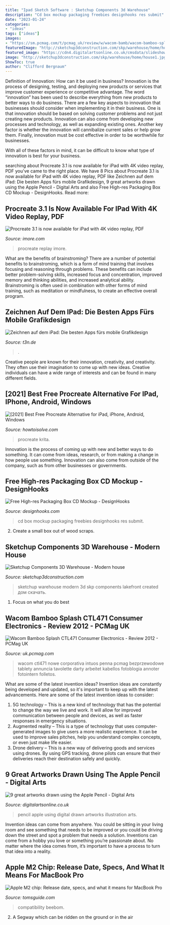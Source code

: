 ```yaml
---
title: "Ipad Sketch Software : Sketchup Components 3d Warehouse"
description: "Cd box mockup packaging freebies designhooks res submit"
date: "2023-01-24"
categories:
- "ideas"
tags: ["ideas"]
images:
- "https://sm.pcmag.com/t/pcmag_uk/review/w/wacom-bamb/wacom-bamboo-splash-ctl471_kg49.1200.jpg"
featuredImage: "http://sketchup3dconstruction.com/skp/warehouse/home/house1.jpg"
featured_image: "https://cdn4.digitalartsonline.co.uk/cmsdata/slideshow/3639087/social-62f72a35295781_56f167953e763.png"
image: "http://sketchup3dconstruction.com/skp/warehouse/home/house1.jpg"
ShowToc: true
author: "Clifford Bergnaum"
---
```



Definition of Innovation: How can it be used in business?
Innovation is the process of designing, testing, and deploying new products or services that improve customer experience or competitive advantage. The word “innovation” has been used to describe everything from new products to better ways to do business.
There are a few key aspects to innovation that businesses should consider when implementing it in their business. One is that innovation should be based on solving customer problems and not just creating new products. Innovation can also come from developing new processes and technology, as well as expanding existing ones. Another key factor is whether the innovation will cannibalize current sales or help grow them. Finally, innovation must be cost effective in order to be worthwhile for businesses.

With all of these factors in mind, it can be difficult to know what type of innovation is best for your business.

	

		
searching about Procreate 3.1 is now available for iPad with 4K video replay, PDF you've came to the right place. We have 8 Pics about Procreate 3.1 is now available for iPad with 4K video replay, PDF like Zeichnen auf dem iPad: Die besten Apps fürs mobile Grafikdesign, 9 great artworks drawn using the Apple Pencil - Digital Arts and also Free High-res Packaging Box CD Mockup - DesignHooks. Read more:
		
    
## Procreate 3.1 Is Now Available For IPad With 4K Video Replay, PDF

<img loading=lazy src="https://www.imore.com/sites/imore.com/files/styles/large/public/field/image/2016/03/97-ipad-pro-procreate-batman-hero.jpg?itok=HkZHV0Uc" onerror="this.onerror=null;this.src='https://tse1.mm.bing.net/th?id=OIP.UVNFA-gJAI4Tiwvl5llnqwHaFj&amp;pid=15.1';" alt="Procreate 3.1 is now available for iPad with 4K video replay, PDF">

_Source: imore.com_

>procreate replay imore. 

	

What are the benefits of brainstroming?
There are a number of potential benefits to brainstroming, which is a form of mind training that involves focusing and reasoning through problems. These benefits can include better problem-solving skills, increased focus and concentration, improved memory and thinking abilities, and increased analytical ability. Brainstroming is often used in combination with other forms of mind training, such as meditation or mindfulness, to create an effective overall program.

    
## Zeichnen Auf Dem IPad: Die Besten Apps Fürs Mobile Grafikdesign

<img loading=lazy src="https://assets.t3n.sc/news/wp-content/uploads/2015/09/maxresdefault.jpg?auto=format&amp;h=&amp;ixlib=php-2.3.0&amp;w=" onerror="this.onerror=null;this.src='https://tse1.mm.bing.net/th?id=OIP.6ODgnojGIjMKcVj8ZN7qbgHaEK&amp;pid=15.1';" alt="Zeichnen auf dem iPad: Die besten Apps fürs mobile Grafikdesign">

_Source: t3n.de_

>. 

	

Creative people are known for their innovation, creativity, and creativity. They often use their imagination to come up with new ideas. Creative individuals can have a wide range of interests and can be found in many different fields.

    
## [2021] Best Free Procreate Alternative For IPad, IPhone, Android, Windows

<img loading=lazy src="https://www.howtoisolve.com/wp-content/uploads/2020/04/Krita.jpg" onerror="this.onerror=null;this.src='https://tse4.mm.bing.net/th?id=OIP.DIpU3ZcDVD91UcU6KVTqWgHaEu&amp;pid=15.1';" alt="[2021] Best Free Procreate Alternative for iPad, iPhone, Android, Windows">

_Source: howtoisolve.com_

>procreate krita. 

	

Innovation is the process of coming up with new and better ways to do something. It can come from ideas, research, or from making a change in how people use something. Innovation can also come from outside of the company, such as from other businesses or governments.

    
## Free High-res Packaging Box CD Mockup - DesignHooks

<img loading=lazy src="https://designhooks.com/wp-content/uploads/2018/04/free-packaging-box-and-cd-mockup-psd-1000x674.jpg" onerror="this.onerror=null;this.src='https://tse2.mm.bing.net/th?id=OIP.uROnbxoCW6_8cQ6kC__CsgHaE_&amp;pid=15.1';" alt="Free High-res Packaging Box CD Mockup - DesignHooks">

_Source: designhooks.com_

>cd box mockup packaging freebies designhooks res submit. 

	

2. Create a small box out of wood scraps.

    
## Sketchup Components 3D Warehouse - Modern House

<img loading=lazy src="http://sketchup3dconstruction.com/skp/warehouse/home/house1.jpg" onerror="this.onerror=null;this.src='https://tse3.mm.bing.net/th?id=OIP.7GxZbF8JCFiZDj2Urhaq_QHaEK&amp;pid=15.1';" alt="Sketchup Components 3D Warehouse - Modern house">

_Source: sketchup3dconstruction.com_

>sketchup warehouse modern 3d skp components lakefront created дом скачать. 

	

1. Focus on what you do best

    
## Wacom Bamboo Splash CTL471 Consumer Electronics - Review 2012 - PCMag UK

<img loading=lazy src="https://sm.pcmag.com/t/pcmag_uk/review/w/wacom-bamb/wacom-bamboo-splash-ctl471_kg49.1200.jpg" onerror="this.onerror=null;this.src='https://tse2.mm.bing.net/th?id=OIP.o3Hb4tJ_PqQfhgxN5FgZFwHaFu&amp;pid=15.1';" alt="Wacom Bamboo Splash CTL471 Consumer Electronics - Review 2012 - PCMag UK">

_Source: uk.pcmag.com_

>wacom ctl471 nowe corporativa intuos penna pcmag bezprzewodowe tablety annuncia tavolette darty arbeitet kabellos fotoblogia annoter fotointern folletos. 

	

What are some of the latest invention ideas?
Invention ideas are constantly being developed and updated, so it's important to keep up with the latest advancements. Here are some of the latest invention ideas to consider:
1. 5G technology – This is a new kind of technology that has the potential to change the way we live and work. It will allow for improved communication between people and devices, as well as faster responses in emergency situations.
2. Augmented reality – This is a type of technology that uses computer-generated images to give users a more realistic experience. It can be used to improve sales pitches, help you understand complex concepts, or even just make life easier.
3. Drone delivery – This is a new way of delivering goods and services using drones. By using GPS tracking, drone pilots can ensure that their deliveries reach their destination safely and quickly.

    
## 9 Great Artworks Drawn Using The Apple Pencil - Digital Arts

<img loading=lazy src="https://cdn4.digitalartsonline.co.uk/cmsdata/slideshow/3639087/social-62f72a35295781_56f167953e763.png" onerror="this.onerror=null;this.src='https://tse2.mm.bing.net/th?id=OIP.9I9DIouRs3beFkLVfNVrQgHaEL&amp;pid=15.1';" alt="9 great artworks drawn using the Apple Pencil - Digital Arts">

_Source: digitalartsonline.co.uk_

>pencil apple using digital drawn artworks illustration arts. 

	

Invention ideas can come from anywhere. You could be sitting in your living room and see something that needs to be improved or you could be driving down the street and spot a problem that needs a solution. Inventions can come from a hobby you love or something you’re passionate about. No matter where the idea comes from, it’s important to have a process to turn that idea into a reality.

    
## Apple M2 Chip: Release Date, Specs, And What It Means For MacBook Pro

<img loading=lazy src="https://cdn.mos.cms.futurecdn.net/XQBhok4zTyzXmy5zD7e6fZ-1200-80.jpg" onerror="this.onerror=null;this.src='https://tse1.mm.bing.net/th?id=OIP.Id2FBEUZJfeJdGIUQR3KvgHaEK&amp;pid=15.1';" alt="Apple M2 chip: Release date, specs, and what it means for MacBook Pro">

_Source: tomsguide.com_

>compatibility beebom. 

	

2. A Segway which can be ridden on the ground or in the air


